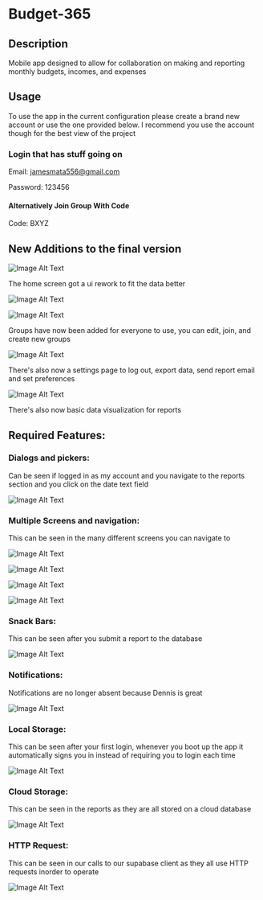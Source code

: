 # Budget-365

## Description
Mobile app designed to allow for collaboration on making and reporting monthly budgets, incomes, and expenses 

## Usage
To use the app in the current configuration please create a brand new account or use the one provided below. I recommend you use the account though for the best view of the project

### Login that has stuff going on

Email: jamesmata556@gmail.com

Password: 123456

#### Alternatively Join Group With Code

Code: BXYZ

## New Additions to the final version

![Image Alt Text](client/assets/images/homenew.png)

The home screen got a ui rework to fit the data better

![Image Alt Text](client/assets/images/group.png)

![Image Alt Text](client/assets/images/groupcreate.png)

Groups have now been added for everyone to use, you can edit, join, and create new groups

![Image Alt Text](client/assets/images/Settings.png)

There's also now a settings page to log out, export data, send report email and set preferences

![Image Alt Text](client/assets/images/infoviz.png)

There's also now basic data visualization for reports

## Required Features:

### Dialogs and pickers:
Can be seen if logged in as my account and you navigate to the reports section and you click on the date text field

![Image Alt Text](client/assets/images/dialogs.png)

### Multiple Screens and navigation:
This can be seen in the many different screens you can navigate to 

![Image Alt Text](client/assets/images/login.png)

![Image Alt Text](client/assets/images/home.png)

![Image Alt Text](client/assets/images/report.png)

![Image Alt Text](client/assets/images/data.png)

### Snack Bars:
This can be seen after you submit a report to the database

![Image Alt Text](client/assets/images/snackbar.png)

### Notifications:
Notifications are no longer absent because Dennis is great

![Image Alt Text](client/assets/images/notifications.png)

### Local Storage:
This can be seen after your first login, whenever you boot up the app it automatically signs you in instead of requiring you to login each time

![Image Alt Text](client/assets/images/localcode.png)

### Cloud Storage:
This can be seen in the reports as they are all stored on a cloud database

![Image Alt Text](client/assets/images/cloudcode.png)

### HTTP Request:
This can be seen in our calls to our supabase client as they all use HTTP requests inorder to operate

![Image Alt Text](client/assets/images/supabase.png)
